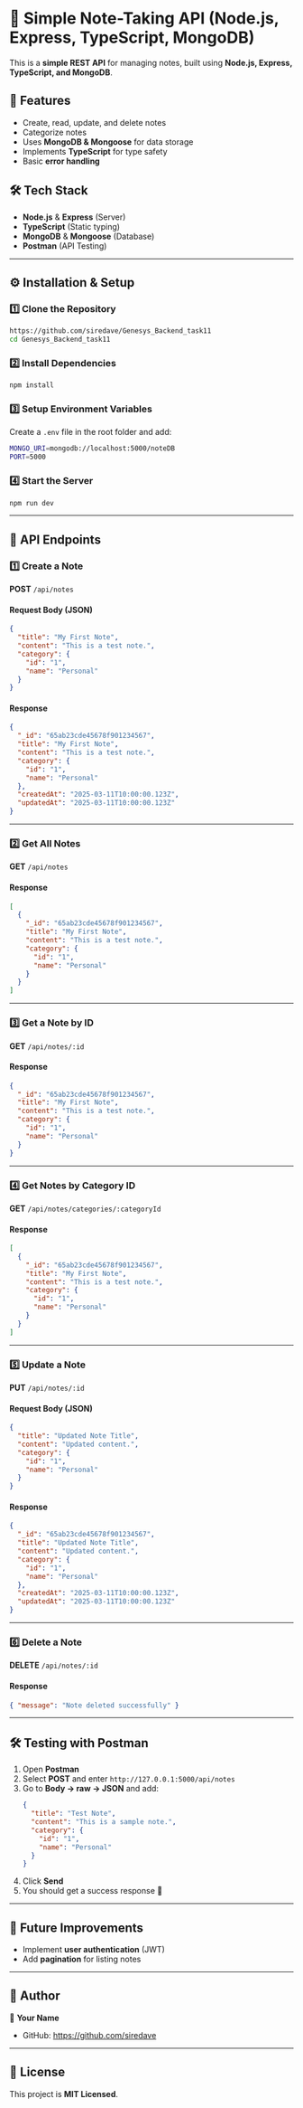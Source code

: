 # 📒 Simple Note-Taking API (Node.js, Express, TypeScript, MongoDB)

This is a **simple REST API** for managing notes, built using **Node.js, Express, TypeScript, and MongoDB**.

## 🚀 Features
- Create, read, update, and delete notes
- Categorize notes
- Uses **MongoDB & Mongoose** for data storage
- Implements **TypeScript** for type safety
- Basic **error handling**

## 🛠 Tech Stack
- **Node.js** & **Express** (Server)
- **TypeScript** (Static typing)
- **MongoDB** & **Mongoose** (Database)
- **Postman** (API Testing)

---

## ⚙️ Installation & Setup

### **1️⃣ Clone the Repository**
```sh
https://github.com/siredave/Genesys_Backend_task11
cd Genesys_Backend_task11
```

### **2️⃣ Install Dependencies**
```sh
npm install
```

### **3️⃣ Setup Environment Variables**
Create a `.env` file in the root folder and add:
```sh
MONGO_URI=mongodb://localhost:5000/noteDB
PORT=5000
```

### **4️⃣ Start the Server**
```sh
npm run dev
```

---

## 📝 API Endpoints

### **1️⃣ Create a Note**
**POST** `/api/notes`
#### **Request Body (JSON)**
```json
{
  "title": "My First Note",
  "content": "This is a test note.",
  "category": {
    "id": "1",
    "name": "Personal"
  }
}
```
#### **Response**
```json
{
  "_id": "65ab23cde45678f901234567",
  "title": "My First Note",
  "content": "This is a test note.",
  "category": {
    "id": "1",
    "name": "Personal"
  },
  "createdAt": "2025-03-11T10:00:00.123Z",
  "updatedAt": "2025-03-11T10:00:00.123Z"
}
```

---

### **2️⃣ Get All Notes**
**GET** `/api/notes`
#### **Response**
```json
[
  {
    "_id": "65ab23cde45678f901234567",
    "title": "My First Note",
    "content": "This is a test note.",
    "category": {
      "id": "1",
      "name": "Personal"
    }
  }
]
```

---

### **3️⃣ Get a Note by ID**
**GET** `/api/notes/:id`
#### **Response**
```json
{
  "_id": "65ab23cde45678f901234567",
  "title": "My First Note",
  "content": "This is a test note.",
  "category": {
    "id": "1",
    "name": "Personal"
  }
}
```

---

### **4️⃣ Get Notes by Category ID**
**GET** `/api/notes/categories/:categoryId`
#### **Response**
```json
[
  {
    "_id": "65ab23cde45678f901234567",
    "title": "My First Note",
    "content": "This is a test note.",
    "category": {
      "id": "1",
      "name": "Personal"
    }
  }
]
```

---

### **5️⃣ Update a Note**
**PUT** `/api/notes/:id`
#### **Request Body (JSON)**
```json
{
  "title": "Updated Note Title",
  "content": "Updated content.",
  "category": {
    "id": "1",
    "name": "Personal"
  }
}
```
#### **Response**
```json
{
  "_id": "65ab23cde45678f901234567",
  "title": "Updated Note Title",
  "content": "Updated content.",
  "category": {
    "id": "1",
    "name": "Personal"
  },
  "createdAt": "2025-03-11T10:00:00.123Z",
  "updatedAt": "2025-03-11T10:00:00.123Z"
}
```

---

### **6️⃣ Delete a Note**
**DELETE** `/api/notes/:id`
#### **Response**
```json
{ "message": "Note deleted successfully" }
```

---

## 🛠 Testing with Postman
1. Open **Postman**
2. Select **POST** and enter `http://127.0.0.1:5000/api/notes`
3. Go to **Body → raw → JSON** and add:
   ```json
   {
     "title": "Test Note",
     "content": "This is a sample note.",
     "category": {
       "id": "1",
       "name": "Personal"
     }
   }
   ```
4. Click **Send**
5. You should get a success response 🎉

---

## 📌 Future Improvements
- Implement **user authentication** (JWT)
- Add **pagination** for listing notes

---

## 🎯 Author
👤 **Your Name**
- GitHub: https://github.com/siredave

---

## 📜 License
This project is **MIT Licensed**.

